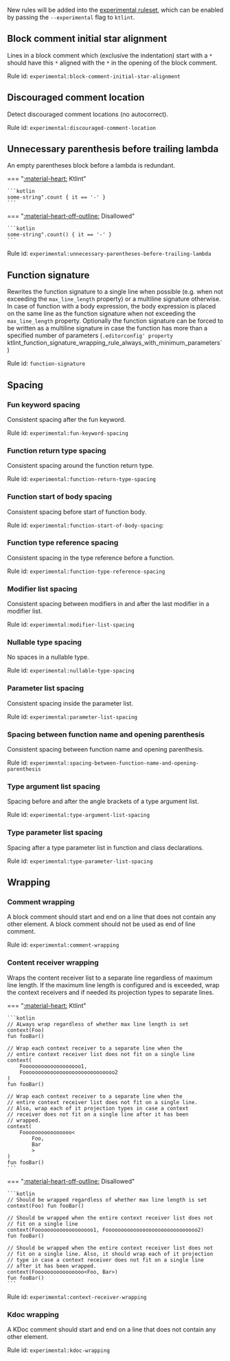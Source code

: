 New rules will be added into the [experimental ruleset](https://github.com/pinterest/ktlint/tree/master/ktlint-ruleset-experimental), which can be enabled
by passing the `--experimental` flag to `ktlint`.

## Block comment initial star alignment

Lines in a block comment which (exclusive the indentation) start with a `*` should have this `*` aligned with the `*` in the opening of the block comment.

Rule id: `experimental:block-comment-initial-star-alignment`

## Discouraged comment location

Detect discouraged comment locations (no autocorrect).

Rule id: `experimental:discouraged-comment-location`

## Unnecessary parenthesis before trailing lambda

An empty parentheses block before a lambda is redundant.

=== "[:material-heart:](#) Ktlint"

    ```kotlin
    some-string".count { it == '-' }
    ```

=== "[:material-heart-off-outline:](#) Disallowed"

    ```kotlin
    some-string".count() { it == '-' }
    ```

Rule id: `experimental:unnecessary-parentheses-before-trailing-lambda`

## Function signature

Rewrites the function signature to a single line when possible (e.g. when not exceeding the `max_line_length` property) or a multiline signature otherwise. In case of function with a body expression, the body expression is placed on the same line as the function signature when not exceeding the `max_line_length` property. Optionally the function signature can be forced to be written as a multiline signature in case the function has more than a specified number of parameters (`.editorconfig' property `ktlint_function_signature_wrapping_rule_always_with_minimum_parameters`)

Rule id: `function-signature`

## Spacing

### Fun keyword spacing

Consistent spacing after the fun keyword.

Rule id: `experimental:fun-keyword-spacing`

### Function return type spacing

Consistent spacing around the function return type.

Rule id: `experimental:function-return-type-spacing`

### Function start of body spacing

Consistent spacing before start of function body.

Rule id: `experimental:function-start-of-body-spacing`:

### Function type reference spacing

Consistent spacing in the type reference before a function.

Rule id: `experimental:function-type-reference-spacing`

### Modifier list spacing

Consistent spacing between modifiers in and after the last modifier in a modifier list.

Rule id: `experimental:modifier-list-spacing`

### Nullable type spacing

No spaces in a nullable type.

Rule id: `experimental:nullable-type-spacing`

### Parameter list spacing

Consistent spacing inside the parameter list.

Rule id: `experimental:parameter-list-spacing`

### Spacing between function name and opening parenthesis

Consistent spacing between function name and opening parenthesis.

Rule id: `experimental:spacing-between-function-name-and-opening-parenthesis`

### Type argument list spacing

Spacing before and after the angle brackets of a type argument list.

Rule id: `experimental:type-argument-list-spacing`

### Type parameter list spacing

Spacing after a type parameter list in function and class declarations.

Rule id: `experimental:type-parameter-list-spacing`

## Wrapping

### Comment wrapping

A block comment should start and end on a line that does not contain any other element. A block comment should not be used as end of line comment.

Rule id: `experimental:comment-wrapping`

### Content receiver wrapping

Wraps the content receiver list to a separate line regardless of maximum line length. If the maximum line length is configured and is exceeded, wrap the context receivers and if needed its projection types to separate lines.

=== "[:material-heart:](#) Ktlint"

    ```kotlin
    // ALways wrap regardless of whether max line length is set
    context(Foo)
    fun fooBar()

    // Wrap each context receiver to a separate line when the
    // entire context receiver list does not fit on a single line
    context(
        Fooooooooooooooooooo1,
        Foooooooooooooooooooooooooooooo2
    )
    fun fooBar()

    // Wrap each context receiver to a separate line when the
    // entire context receiver list does not fit on a single line.
    // Also, wrap each of it projection types in case a context
    // receiver does not fit on a single line after it has been
    // wrapped.
    context(
        Foooooooooooooooo<
            Foo,
            Bar
            >
    )
    fun fooBar()
    ```

=== "[:material-heart-off-outline:](#) Disallowed"

    ```kotlin
    // Should be wrapped regardless of whether max line length is set
    context(Foo) fun fooBar()

    // Should be wrapped when the entire context receiver list does not
    // fit on a single line
    context(Fooooooooooooooooooo1, Foooooooooooooooooooooooooooooo2)
    fun fooBar()

    // Should be wrapped when the entire context receiver list does not
    // fit on a single line. Also, it should wrap each of it projection
    // type in case a context receiver does not fit on a single line 
    // after it has been wrapped.
    context(Foooooooooooooooo<Foo, Bar>)
    fun fooBar()
    ```

Rule id: `experimental:context-receiver-wrapping`

### Kdoc wrapping

A KDoc comment should start and end on a line that does not contain any other element.

Rule id: `experimental:kdoc-wrapping`
